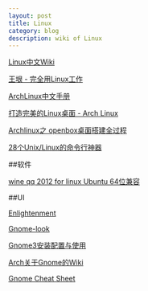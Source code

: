 ```yaml
---
layout: post
title: Linux
category: blog
description: wiki of Linux
---
```


[Linux中文Wiki](http://linux-wiki.cn/wiki)

[王垠 - 完全用Linux工作](http://news.163.com/05/0926/14/1UJ76MKO0001126S.html)

[ArchLinux中文手册](https://wiki.archlinux.org/index.php/Beginners%27_Guide_(%E7%AE%80%E4%BD%93%E4%B8%AD%E6%96%87))

[打造完美的Linux桌面 - Arch Linux](http://linuxtoy.org/archives/the-perfect-linux-desktop-arch-linux-2007-08-2-1.html)

[Archlinux之 openbox桌面搭建全过程](http://blog.chinaunix.net/uid-14691740-id-3061801.html)

[28个Unix/Linux的命令行神器](http://coolshell.cn/articles/7829.html)

##软件

[wine qq 2012 for linux Ubuntu 64位兼容](http://www.longene.org/forum/viewtopic.php?f=6&t=4700)

##UI

[Enlightenment](http://www.enlightenment.org/)

[Gnome-look](http://gnome-look.org/)

[Gnome3安装配置与使用](http://linux-wiki.cn/wiki/GNOME_3%E5%AE%89%E8%A3%85%E9%85%8D%E7%BD%AE%E4%B8%8E%E4%BD%BF%E7%94%A8)

[Arch关于Gnome的Wiki](https://wiki.archlinux.org/index.php/GNOME_%28%E7%AE%80%E4%BD%93%E4%B8%AD%E6%96%87%29)

[Gnome Cheat Sheet](https://live.gnome.org/GnomeShell/CheatSheet)


